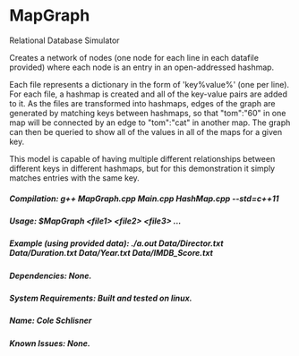 # MapGraph
Relational Database Simulator 

Creates a network of nodes (one node for each line in each datafile provided) where each node is an entry in an open-addressed hashmap. 

Each file represents a dictionary in the form of 'key%value%' (one per line).	For each file, a hashmap is created and all of the key-value pairs are added to it. As the files are transformed into hashmaps, edges of the graph are generated by matching keys between hashmaps, so that "tom":"60" in one map will be connected by an edge to "tom":"cat" in another map. The graph can then be queried to show all of the values in all of the maps for a given key. 

This model is capable of having multiple different relationships between different keys in different hashmaps, but for this demonstration it simply matches	entries with the same key. 

##### **Compilation**: *g++ MapGraph.cpp Main.cpp HashMap.cpp --std=c++11*

##### **Usage**: *$MapGraph \<file1\> \<file2\> \<file3\> ...*

##### **Example (using provided data)**: *./a.out Data/Director.txt Data/Duration.txt Data/Year.txt Data/IMDB_Score.txt*

##### **Dependencies**: *None.*

##### **System Requirements**: *Built and tested on linux.*

##### **Name**: *Cole Schlisner*

##### **Known Issues**: *None.*
